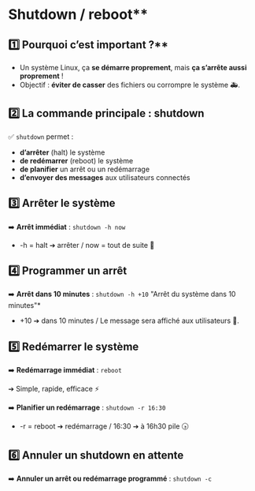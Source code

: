 # Shutdown / reboot**

## 1️⃣ Pourquoi c’est important ?**

- Un système Linux, ça **se démarre proprement**, mais **ça s’arrête aussi proprement** !
- Objectif : **éviter de casser** des fichiers ou corrompre le système 🚑.


## **2️⃣ La commande principale : shutdown**

✅ `shutdown` permet :

- **d’arrêter** (halt) le système
- **de redémarrer** (reboot) le système
- **de planifier** un arrêt ou un redémarrage
- **d’envoyer des messages** aux utilisateurs connectés



## **3️⃣ Arrêter le système**

➡️ **Arrêt immédiat** : `shutdown -h now`

- -h = halt ➔ arrêter / now = tout de suite 🚀



## **4️⃣ Programmer un arrêt**

➡️ **Arrêt dans 10 minutes** : `shutdown -h +10` "Arrêt du système dans 10 minutes"*

- +10 ➔ dans 10 minutes / Le message sera affiché aux utilisateurs 📢.



## **5️⃣ Redémarrer le système**

➡️ **Redémarrage immédiat** : `reboot`

➔ Simple, rapide, efficace ⚡

➡️ **Planifier un redémarrage** : `shutdown -r 16:30`

- -r = reboot ➔ redémarrage / 16:30 ➔ à 16h30 pile 🕟



## **6️⃣ Annuler un shutdown en attente**

➡️ **Annuler un arrêt ou redémarrage programmé** : `shutdown -c`

